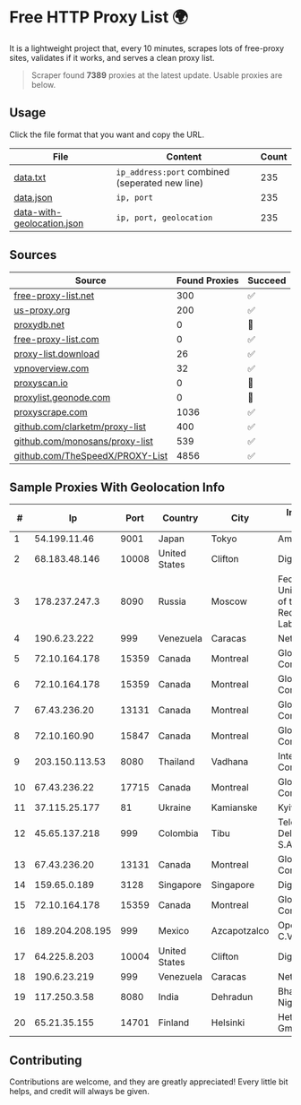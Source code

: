 
# Free HTTP Proxy List 🌍

It is a lightweight project that, every 10 minutes, scrapes lots of free-proxy sites, validates if it works, and serves a clean proxy list.


> Scraper found **7389** proxies at the latest update. Usable proxies are below.

## Usage

Click the file format that you want and copy the URL.


|File|Content|Count|
|----|-------|-----|
|[data.txt](https://raw.githubusercontent.com/themiralay/Proxy-List-World/master/data.txt)|`ip_address:port` combined (seperated new line)|235|
|[data.json](https://raw.githubusercontent.com/themiralay/Proxy-List-World/master/data.json)|`ip, port`|235|
|[data-with-geolocation.json](https://raw.githubusercontent.com/themiralay/Proxy-List-World/master/data-with-geolocation.json)|`ip, port, geolocation`|235|

## Sources

|Source|Found Proxies|Succeed|
|------|-------------|-------|
|[free-proxy-list.net](https://free-proxy-list.net)|300|✅|
|[us-proxy.org](https://www.us-proxy.org)|200|✅|
|[proxydb.net](http://proxydb.net)|0|🚫|
|[free-proxy-list.com](https://free-proxy-list.com/?page=&port=&type%5B%5D=http&type%5B%5D=https&up_time=0&search=Search)|0|✅|
|[proxy-list.download](https://www.proxy-list.download/HTTP)|26|✅|
|[vpnoverview.com](https://vpnoverview.com/privacy/anonymous-browsing/free-proxy-servers)|32|✅|
|[proxyscan.io](https://www.proxyscan.io)|0|🚫|
|[proxylist.geonode.com](https://proxylist.geonode.com/api/proxy-list?limit=300&page=1&sort_by=lastChecked&sort_type=desc&protocols=http,https)|0|🚫|
|[proxyscrape.com](https://api.proxyscrape.com/v2/?request=displayproxies&protocol=http&timeout=10000&country=all&ssl=all&anonymity=all)|1036|✅|
|[github.com/clarketm/proxy-list](https://raw.githubusercontent.com/clarketm/proxy-list/master/proxy-list-raw.txt)|400|✅|
|[github.com/monosans/proxy-list](https://raw.githubusercontent.com/monosans/proxy-list/main/proxies/http.txt)|539|✅|
|[github.com/TheSpeedX/PROXY-List](https://raw.githubusercontent.com/TheSpeedX/PROXY-List/master/http.txt)|4856|✅|


## Sample Proxies With Geolocation Info

|#|Ip|Port|Country|City|Internet Service Provider|
|-|--|----|-------|----|-------------------------|
|1|54.199.11.46|9001|Japan|Tokyo|Amazon.com, Inc.|
|2|68.183.48.146|10008|United States|Clifton|DigitalOcean, LLC|
|3|178.237.247.3|8090|Russia|Moscow|Federal State Unitary Enterprise of the Order of the Red Banner of Labour "Russ|
|4|190.6.23.222|999|Venezuela|Caracas|Net Uno|
|5|72.10.164.178|15359|Canada|Montreal|GloboTech Communications|
|6|72.10.164.178|15359|Canada|Montreal|GloboTech Communications|
|7|67.43.236.20|13131|Canada|Montreal|GloboTech Communications|
|8|72.10.160.90|15847|Canada|Montreal|GloboTech Communications|
|9|203.150.113.53|8080|Thailand|Vadhana|Internet Thailand Company Ltd.|
|10|67.43.236.22|17715|Canada|Montreal|GloboTech Communications|
|11|37.115.25.177|81|Ukraine|Kamianske|Kyivstar UA|
|12|45.65.137.218|999|Colombia|Tibu|Telecomunicaciones Del Catatumbo S.A.S|
|13|67.43.236.20|13131|Canada|Montreal|GloboTech Communications|
|14|159.65.0.189|3128|Singapore|Singapore|DigitalOcean, LLC|
|15|72.10.164.178|15359|Canada|Montreal|GloboTech Communications|
|16|189.204.208.195|999|Mexico|Azcapotzalco|Operbes, S.A. de C.V.|
|17|64.225.8.203|10004|United States|Clifton|DigitalOcean, LLC|
|18|190.6.23.219|999|Venezuela|Caracas|Net Uno|
|19|117.250.3.58|8080|India|Dehradun|Bharat Sanchar Nigam Ltd|
|20|65.21.35.155|14701|Finland|Helsinki|Hetzner Online GmbH|



## Contributing

Contributions are welcome, and they are greatly appreciated! Every
little bit helps, and credit will always be given.

